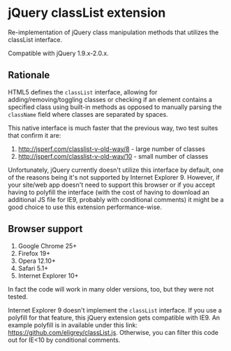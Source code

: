 jQuery classList extension
==================================================

Re-implementation of jQuery class manipulation methods that utilizes the classList interface.

Compatible with jQuery 1.9.x-2.0.x.

Rationale
--------------------------------------

HTML5 defines the `classList` interface, allowing for adding/removing/toggling classes or checking if an element
contains a specified class using built-in methods as opposed to manually parsing the `className` field where
classes are separated by spaces.

This native interface is much faster that the previous way, two test suites that confirm it are:

1. http://jsperf.com/classlist-v-old-way/8 - large number of classes
2. http://jsperf.com/classlist-v-old-way/10 - small number of classes

Unfortunately, jQuery currently doesn't utilize this interface by default, one of the reasons being it's
not supported by Internet Explorer 9. However, if your site/web app doesn't need to support this browser
or if you accept having to polyfill the interface (with the cost of having to download an additional JS file
for IE9, probably with conditional comments) it might be a good choice to use this extension performance-wise.

Browser support
--------------------------------------

1. Google Chrome 25+
2. Firefox 19+
3. Opera 12.10+
4. Safari 5.1+
2. Internet Explorer 10+

In fact the code will work in many older versions, too, but they were not tested.

Internet Explorer 9 doesn't implement the `classList` interface. If you use a polyfill for that feature,
this jQuery extension gets compatible with IE9. An example polyfill is in available under this link:
https://github.com/eligrey/classList.js. Otherwise, you can filter this code out for IE<10 by conditional comments.
